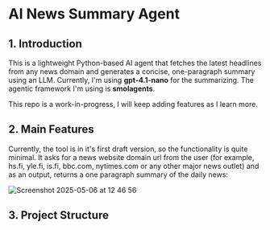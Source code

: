 # AI News Summary Agent

## 1. Introduction

This is a lightweight Python-based AI agent that fetches the latest headlines from any news domain and generates a concise, one-paragraph summary using an LLM. Currently, I'm using **gpt-4.1-nano** for the summarizing. The agentic framework I'm using is **smolagents**.

This repo is a work-in-progress, I will keep adding features as I learn more.

## 2. Main Features

Currently, the tool is in it's first draft version, so the functionality is quite minimal. It asks for a news website domain url from the user (for example, hs.fi, yle.fi, is.fi, bbc.com, nytimes.com or any other major news outlet) and as an output, returns a one paragraph summary of the daily news:

![Screenshot 2025-05-06 at 12 46 56](https://github.com/user-attachments/assets/2105dc99-f990-4995-8916-adb5cfd40140)

## 3. Project Structure
